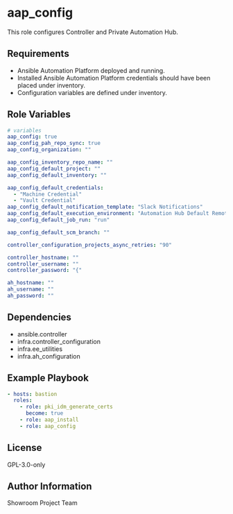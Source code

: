 aap_config
=========

This role configures Controller and Private Automation Hub.

Requirements
------------

- Ansible Automation Platform deployed and running.
- Installed Ansible Automation Platform credentials should have been placed under inventory.
- Configuration variables are defined under inventory.

Role Variables
--------------

```yaml
# variables
aap_config: true
aap_config_pah_repo_sync: true
aap_config_organization: ""

aap_config_inventory_repo_name: ""
aap_config_default_project: ""
aap_config_default_inventory: ""

aap_config_default_credentials:
  - "Machine Credential"
  - "Vault Credential"
aap_config_default_notification_template: "Slack Notifications"
aap_config_default_execution_environment: "Automation Hub Default Remote execution environment"
aap_config_default_job_run: "run"

aap_config_default_scm_branch: ""

controller_configuration_projects_async_retries: "90"

controller_hostname: ""
controller_username: ""
controller_password: "{"

ah_hostname: ""
ah_username: ""
ah_password: ""
```

Dependencies
------------

- ansible.controller
- infra.controller_configuration
- infra.ee_utilities
- infra.ah_configuration

Example Playbook
----------------

```yaml
- hosts: bastion
  roles:
    - role: pki_idm_generate_certs
      become: true
    - role: aap_install
    - role: aap_config
```

License
-------

GPL-3.0-only

Author Information
------------------

Showroom Project Team
